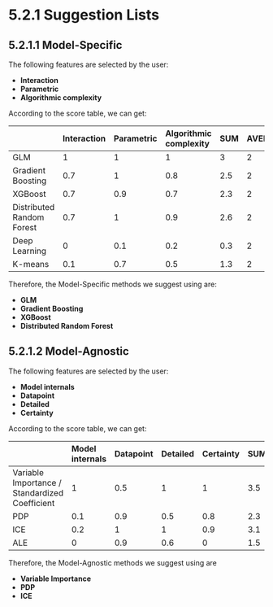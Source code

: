 # 5.2.1 Suggestion Lists

## 5.2.1.1 Model-Specific

The following features are selected by the user:

* **Interaction**
* **Parametric**
* **Algorithmic complexity**

According to the score table, we can get:

|  | Interaction | Parametric | Algorithmic complexity | SUM | AVERAGE | SUGGESTION |
| :--- | :--- | :--- | :--- | :--- | :--- | :--- |
| GLM | 1 | 1 | 1 | 3 | 2 | STRONG |
| Gradient Boosting | 0.7 | 1 | 0.8 | 2.5 | 2 | STRONG |
| XGBoost | 0.7 | 0.9 | 0.7 | 2.3 | 2 | STRONG |
| Distributed Random Forest | 0.7 | 1 | 0.9 | 2.6 | 2 | STRONG |
| Deep Learning | 0 | 0.1 | 0.2 | 0.3 | 2 | LIGHTLY |
| K-means | 0.1 | 0.7 | 0.5 | 1.3 | 2 | MEDIUM |

Therefore, the Model-Specific methods we suggest using are:

* **GLM**
* **Gradient Boosting**
* **XGBoost**
* **Distributed Random Forest**

## 5.2.1.2 Model-Agnostic

The following features are selected by the user:

* **Model internals**
* **Datapoint**
* **Detailed**
* **Certainty** 

According to the score table, we can get:

|  | Model internals | Datapoint | Detailed | Certainty | SUM | AVERAGE | SUGGESTION |
| :--- | :--- | :--- | :--- | :--- | :--- | :--- | :--- |
| Variable Importance / Standardized Coefficient | 1 | 0.5 | 1 | 1 | 3.5 | 2.6 | STRONG |
| PDP | 0.1 | 0.9 | 0.5 | 0.8 | 2.3 | 2.6 | MEDIUM |
| ICE | 0.2 | 1 | 1 | 0.9 | 3.1 | 2.6 | STRONG |
| ALE | 0 | 0.9 | 0.6 | 0 | 1.5 | 2.6 | LIGHTLY |

Therefore, the Model-Agnostic methods we suggest using are 

* **Variable Importance**
* **PDP**
* **ICE**

